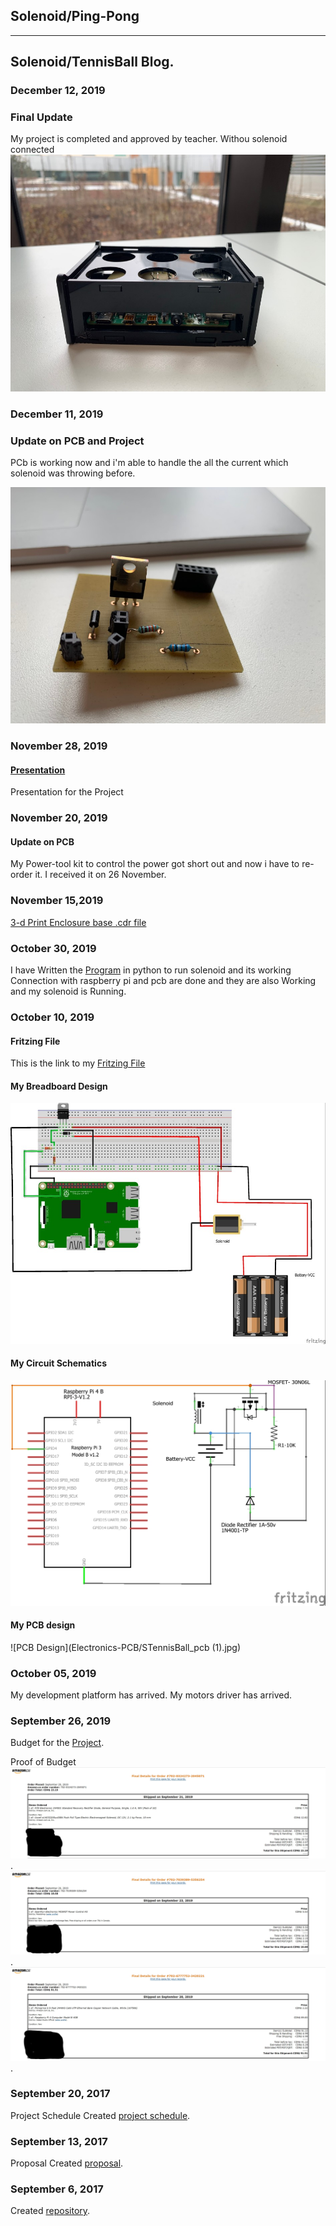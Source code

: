 Solenoid/Ping-Pong
---

---

Solenoid/TennisBall Blog.
-------------

### December 12, 2019
### Final Update
My project is completed and approved by teacher.
Withou solenoid connected
![PCB Design](https://github.com/Sahil-Sahil/TennisBall/blob/master/Images/IMG_1427%20(1).jpg?raw=true)

### December 11, 2019
### Update on PCB and Project
PCb is working now and i'm able to handle the all the current which solenoid was throwing before.

![PCB Design](https://github.com/Sahil-Sahil/TennisBall/blob/master/Images/IMG_1424%20(1).jpg?raw=true)

### November 28, 2019
#### [Presentation](https://github.com/Sahil-Sahil/TennisBall/blob/master/Documentation/Ping%20Pong%20Machine.pptx)
Presentation for the Project

### November 20, 2019
#### Update on PCB
My Power-tool kit to control the power got short out and now i have to re-order it. I received it on 26 November.

### November 15,2019
[3-d Print Enclosure base .cdr file](https://github.com/Sahil-Sahil/TennisBall/blob/master/Mechanical-3D%2C%20Printing%20Files/Enclosur.cdr)

### October 30, 2019
I have Written the [Program](https://github.com/Sahil-Sahil/TennisBall/blob/master/Firmware-Sensor%2C%20Effector%20Intertface%20Code/solenoidP.py) in python to run solenoid and its working
Connection with raspberry pi and pcb are done and they are also  Working and my solenoid is Running.

### October 10, 2019
#### Fritzing File
This is the link to my [Fritzing File](Electronics-PCB/STennisBall.fzz)

#### My Breadboard Design
![Breadboard Design](https://github.com/Sahil-Sahil/TennisBall/blob/master/Images/STennisBall2_bb%20(1).jpg?raw=true)

#### My Circuit Schematics
![Circuit Schematics](https://github.com/Sahil-Sahil/TennisBall/raw/master/Electronics-PCB/STennisBall_schem.jpg)

#### My PCB design
![PCB Design](Electronics-PCB/STennisBall_pcb (1).jpg)


### October 05, 2019
My development platform has arrived.
My motors driver has arrived.

### September 26, 2019
Budget for the [Project](https://github.com/Sahil-Sahil/TennisBall/blob/master/Documentation/Budget%20Due(Sahil).pdf).

Proof of Budget
![Image](Images/solenoid.jpg).
![Image](Images/powercontrol.jpg).
![Image](Images/pi.jpg).


### September 20, 2017

Project Schedule Created [project schedule](https://github.com/Sahil-Sahil/TennisBall/blob/master/Documentation/Ghantchart.pdf).  

### September 13, 2017

Proposal Created [proposal](https://github.com/six0four/StudentSenseHat/blob/master/documentation/ProposalContentStudentNameRev02.pdf).

### September 6, 2017

Created [repository](https://github.com/Sahil-Sahil/TennisBall). 
